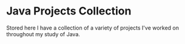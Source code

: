 # Java Projects Collection

Stored here I have a collection of a variety of projects I've worked on throughout my study of Java.
